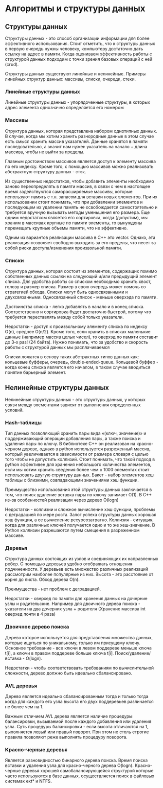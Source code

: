 # Алгоритмы и структуры данных

## Структуры данных
Структуры данных - это способ организации информации для более эффективного использования.
Стоит отметить, что к структуры данных в первую очередь нужны человеку, компьютеру достаточно 
дать ссылку на адрес в памяти. Когда оцениваем эффективность работы с структурой данных подходим 
с точки зрения базовых операций с ней (crud).  

Структуры данных существуют линейные и нелинейные. 
Примеры линейных структур данных: массивы, списки, очереди, стеки.

### Линейные структуры данных
Линейные структуры данных - упорядоченные структуры, в которых адрес элемента однозначно
определяется его номером

### Массивы

Структура данных, которая представлена набором однотипных данных. В случае, когда мы хотим хранить 
разнородные данные в этом случае есть смысл хранить массив указателей. Данные хранятся в памяти 
последовательно, а значит нам нужен указатель на начало + длина массива, чтобы не выйти за пределы.

Главным достоинством массивов является доступ к элементу массива по его индексу. Кроме того, c помощью
массивов можно реализовать абстрактную структуру данных - стэк.

Из существенных недостатков, чтобы добавить элементы необходимо заново переопределять в памяти массив,
в связи с чем в настоящее время задействуются саморасширяемые массивы, которые используют память 
с т.н. запасом для вставки новых элементов. При их использовании стоит понимать, что при добавлении 
элементов и последующем их удалении память не освобождается самостоятельно и требуется вручную
вызывать методы уменьшения его размера. Еще одним недостатком является его сортировка, когда (допустим),
мы храним в массивах крупные по памяти элементы, то вынуждены перемещать крупные объемы памяти, что 
не эффективно. 

Одним из вариантов реализации массива в C++ это vector. Однако, эта реализация позволяет свободно 
выходить за его пределы, что несет за собой риски доступа/изменения произвольной памяти.


### Списки

Структура данных, которая состоит из элементов, содержащих помимо собственных данных ссылки на 
следующий и/или предыдущий элемент списка. Для удобства работы со списком необходимо хранить хвост,
голову и размер списка. Размер в свою очередь может помочь со стратегией обхода. Списки могут быть
односвязанными и двухсвязанными. Односвязанный список - меньше оверхэда по памяти.

Достоинства списка - легко добавлять в начало и в конец списка. Соответственно и сортировка будет
достаточно быстрой, потому что требуется переставлять между собой только указатели.

Недостатки - доступ к произвольному элементу списка по индексу O(n), среднее O(n/2). Кроме того, если
хранить в списках маленькие данные (например массив целых чисел), то оверхэд по памяти составит 
до 3-х раз! (24 байта). Нужно понимать, что за удобство и скорость работы с структурой данных 
мы расплачиваемся 

Списки ложатся в основу таких абстрактных типов данных как: кольцевые буфферы, очередь, 
double-ended-queue. Кольцевой буффер - когда конец списка является его началом, в таком случае 
вводиться понятие барьерный элемент. 

## Нелинейные структуры данных

Нелинейные структуры данных - это структуры данных, у которых связи между элементами зависят 
от выполнения определенных условий.

### Hash-таблицы
 
Тип данных позволяющий хранить пары вида «(ключ, значение)» и поддерживающий операции добавления
пары, а также поиска и удаления пары по ключу. В библиотеке C++ он реализован на красно-черном дереве,
однако в python используется разреженный массив, который увеличивается в зависимости от размера словаря
с целью того чтобы не допустить коллизий. Стоит понимать, что такой подход в python эффективен для 
хранения небольшого количества элементов, если мы хотим хранить сведения более чем о 1000 элементах
стоит использовать другую структуру данных. Бакет - набор элементов хеш таблицы с близкими,
совпадающими значениями хэш функции.

Преимущество использования этой структуры данных заключается в том, что поиск удаление вставка пары 
по ключу занимает O(1). В C++ из-за особенностей реализации через дерево O(logn)

Недостатки - коллизии и сложное вычисление хэш функции, проблемы с деградацией по мере роста.
Залог успеха структуры данных хорошая хэш функция, а ее вычисление ресурсозатратно. Коллизия - 
ситуация, когда для различных ключей получается одно и то же хеш-значение. В Python коллизии 
разрешаются путем смещения в разреженном массиве. 


### Деревья

Структура данных состоящих из узлов и соединяющих их направленных ребер. С помощью деревьев удобно
отображать отношения подчиненности. У деревьев есть множество различных реализаций рассмотрим
наиболее популярные из них. Высота - это расстояние от корня до листа. Обход дерева O(n). 

Преимущества - нет проблем с деградацией.

Недостатки - оверхед по памяти для хранения данных на дочерние узлы и родительские. Например 
для двоичного дерева поиска - указатели на два дочерних узла + родителя (Хранение массива int 
оверхед почти в 4 раза)

### Двоичное дерево поиска

Дерево которое используется для представления множества данных, которые ищуться по уникальному, 
только им присущему ключу. Основное требование - все ключи в левом поддереве меньше ключа t[i], 
а ключи в правом поддереве больше ключа t[i]. Поиск/удаление/вставка - O(logn).

Недостатки - чтобы соответствовать требованиям по вычислительной сложности, дерево должно быть
идеально сбалансировано.

### AVL деревья

Дерево является идеально сбалансированным тогда и только тогда когда для каждого его узла высота 
его двух поддеревьев различается не более чем на 1.

Важным отличием AVL дерева является наличие процедуры балансировки, вызываемой после каждого 
добавления или удаления узла. Суть процедуры балансировки - если высота отличаются на 1, выполняется
левый или правый поворот. При этом не столь строгие правила позволяют реже выполнять процедуру 
поворота.

### Красно-черные деревья
Является разновидностью бинарного дерева поиска. Время поиска вставки и удаления узла для 
красно-черного дерева O(logn). Красно-черные деревья хорошей самобалансирующейся структурой которые 
часто используются в базе данных, осуществляется поиск в файловых системах ext* и NTFS.
